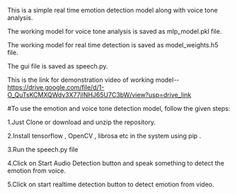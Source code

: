 This is a simple real time emotion detection model along with voice tone analysis.

The working model for voice tone analysis is saved as mlp_model.pkl file.

The working model for real time detection is saved as model_weights.h5 file.

The gui file is saved as speech.py.

This is the link for demonstration video of working model--https://drive.google.com/file/d/1-O_QuTsKCMXQWdy3X77jlNHJ65U7C3bW/view?usp=drive_link


#To use the emotion and voice tone detection model, follow the given steps:

1.Just Clone or download and unzip the repository.

2.Install tensorflow , OpenCV , librosa etc in the system using pip .

3.Run the speech.py file

4.Click on Start Audio  Detection button and speak something to detect the emotion from voice.

5.Click on start realtime detection button to detect emotion from video.
